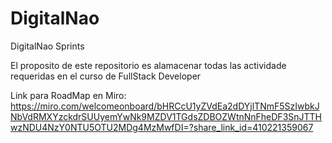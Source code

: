 # DigitalNao
DigitalNao Sprints

El proposito de este repositorio es alamacenar todas las actividade requeridas en el curso de FullStack Developer

Link para RoadMap en Miro:
https://miro.com/welcomeonboard/bHRCcU1yZVdEa2dDYjlTNmF5SzIwbkJNbVdRMXYzckdrSUUyemYwNk9MZDV1TGdsZDBOZWtnNnFheDF3SnJTTHwzNDU4NzY0NTU5OTU2MDg4MzMwfDI=?share_link_id=410221359067
